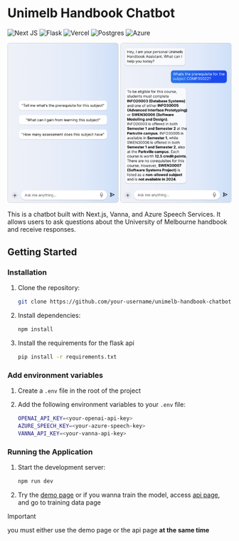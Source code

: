 # Unimelb Handbook Chatbot
![Next JS](https://img.shields.io/badge/Next-black?style=for-the-badge&logo=next.js&logoColor=white)
![Flask](https://img.shields.io/badge/flask-%23000.svg?style=for-the-badge&logo=flask&logoColor=white)
![Vercel](https://img.shields.io/badge/vercel-%23000000.svg?style=for-the-badge&logo=vercel&logoColor=white)
![Postgres](https://img.shields.io/badge/postgres-%23316192.svg?style=for-the-badge&logo=postgresql&logoColor=white)
![Azure](https://img.shields.io/badge/azure-%230072C6.svg?style=for-the-badge&logo=microsoftazure&logoColor=white)

<p align="center">
  <img src="image.png" alt="description" width="250"/>
  <img src="image-1.png" alt="description" width="250"/>
</p>

This is a chatbot built with Next.js, Vanna, and Azure Speech Services. It allows users to ask questions about the University of Melbourne handbook and receive responses.

## Getting Started

### Installation

1. Clone the repository:
   ```bash
   git clone https://github.com/your-username/unimelb-handbook-chatbot.git
   ```

2. Install dependencies:
    ```bash
    npm install
    ```

3. Install the requirements for the flask api
    ```bash
    pip install -r requirements.txt
    ```   

### Add environment variables

1. Create a `.env` file in the root of the project

2. Add the following environment variables to your `.env` file:
    ```bash
    OPENAI_API_KEY=<your-openai-api-key>
    AZURE_SPEECH_KEY=<your-azure-speech-key>
    VANNA_API_KEY=<your-vanna-api-key>
    ```

### Running the Application

1. Start the development server:

    ```bash
    npm run dev
    ```

2. Try the [demo page](http://localhost:3000/) or if you wanna train the model, access [api page](http://localhost:5328/), and go to training data page

  > [!IMPORTANT]
  > you must either use the demo page or the api page **at the same time**
